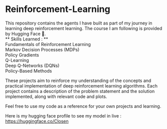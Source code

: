 # Reinforcement-Learning
This repository contains the agents I have built as part of my journey in learning deep reinforcement learning. The course I am following is provided by Hugging Face 🤗.    
** Skills Learned : **  
Fundamentals of Reinforcement Learning  
Markov Decision Processes (MDPs)  
Policy Gradients  
Q-Learning  
Deep Q-Networks (DQNs)  
Policy-Based Methods  

These projects aim to reinforce my understanding of the concepts and practical implementation of deep reinforcement learning algorithms. Each project contains a description of the problem statement and the solution implemented, along with relevant code and plots.  

Feel free to use my code as a reference for your own projects and learning.  

Here is my hugging face profile to see my model in live : https://huggingface.co/Closen  
